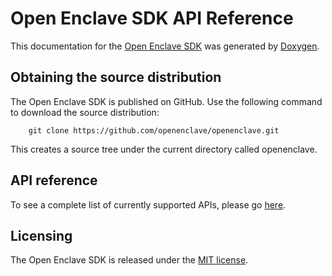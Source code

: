 Open Enclave SDK API Reference
==============================

This documentation for the [Open Enclave SDK](https://github.com/openenclave/openenclave)
was generated by [Doxygen](http://www.doxygen.nl/).

## Obtaining the source distribution

The Open Enclave SDK is published on GitHub. Use the following command to download the source distribution:

        git clone https://github.com/openenclave/openenclave.git

This creates a source tree under the current directory called openenclave.

## API reference
To see a complete list of currently supported APIs, please go [here](https://openenclave.github.io/openenclave/api/index.html).


## Licensing

The Open Enclave SDK is released under the [MIT license](https://github.com/openenclave/openenclave/blob/master/LICENSE).
